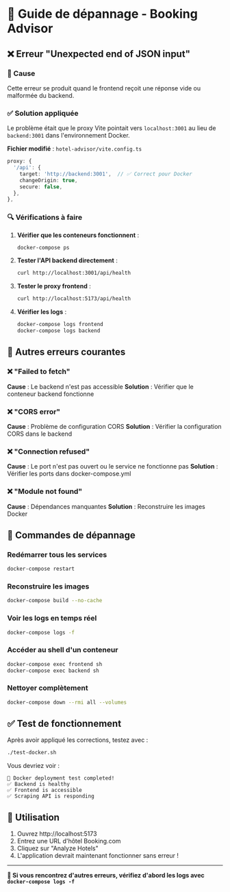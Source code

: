 # 🔧 Guide de dépannage - Booking Advisor

## ❌ Erreur "Unexpected end of JSON input"

### 🎯 Cause
Cette erreur se produit quand le frontend reçoit une réponse vide ou malformée du backend.

### ✅ Solution appliquée
Le problème était que le proxy Vite pointait vers `localhost:3001` au lieu de `backend:3001` dans l'environnement Docker.

**Fichier modifié** : `hotel-advisor/vite.config.ts`
```typescript
proxy: {
  '/api': {
    target: 'http://backend:3001',  // ✅ Correct pour Docker
    changeOrigin: true,
    secure: false,
  },
},
```

### 🔍 Vérifications à faire

1. **Vérifier que les conteneurs fonctionnent** :
   ```bash
   docker-compose ps
   ```

2. **Tester l'API backend directement** :
   ```bash
   curl http://localhost:3001/api/health
   ```

3. **Tester le proxy frontend** :
   ```bash
   curl http://localhost:5173/api/health
   ```

4. **Vérifier les logs** :
   ```bash
   docker-compose logs frontend
   docker-compose logs backend
   ```

## 🐛 Autres erreurs courantes

### ❌ "Failed to fetch"
**Cause** : Le backend n'est pas accessible
**Solution** : Vérifier que le conteneur backend fonctionne

### ❌ "CORS error"
**Cause** : Problème de configuration CORS
**Solution** : Vérifier la configuration CORS dans le backend

### ❌ "Connection refused"
**Cause** : Le port n'est pas ouvert ou le service ne fonctionne pas
**Solution** : Vérifier les ports dans docker-compose.yml

### ❌ "Module not found"
**Cause** : Dépendances manquantes
**Solution** : Reconstruire les images Docker

## 🔧 Commandes de dépannage

### Redémarrer tous les services
```bash
docker-compose restart
```

### Reconstruire les images
```bash
docker-compose build --no-cache
```

### Voir les logs en temps réel
```bash
docker-compose logs -f
```

### Accéder au shell d'un conteneur
```bash
docker-compose exec frontend sh
docker-compose exec backend sh
```

### Nettoyer complètement
```bash
docker-compose down --rmi all --volumes
```

## ✅ Test de fonctionnement

Après avoir appliqué les corrections, testez avec :
```bash
./test-docker.sh
```

Vous devriez voir :
```
🎉 Docker deployment test completed!
✅ Backend is healthy
✅ Frontend is accessible
✅ Scraping API is responding
```

## 📱 Utilisation

1. Ouvrez http://localhost:5173
2. Entrez une URL d'hôtel Booking.com
3. Cliquez sur "Analyze Hotels"
4. L'application devrait maintenant fonctionner sans erreur !

---

**🎯 Si vous rencontrez d'autres erreurs, vérifiez d'abord les logs avec `docker-compose logs -f`**
